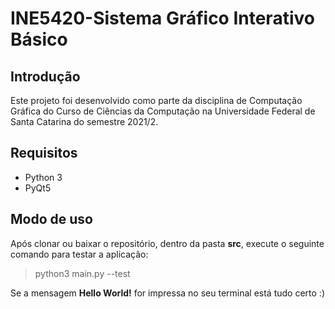 # INE5420-Sistema Gráfico Interativo Básico

## Introdução

Este projeto foi desenvolvido como parte da disciplina de Computação Gráfica do Curso de Ciências da Computação na Universidade Federal de Santa Catarina do semestre 2021/2.

## Requisitos

- Python 3
- PyQt5

## Modo de uso

Após clonar ou baixar o repositório, dentro da pasta **src**, execute o seguinte comando para testar a aplicação:

> python3 main.py --test

Se a mensagem **Hello World!** for impressa no seu terminal está tudo certo :)